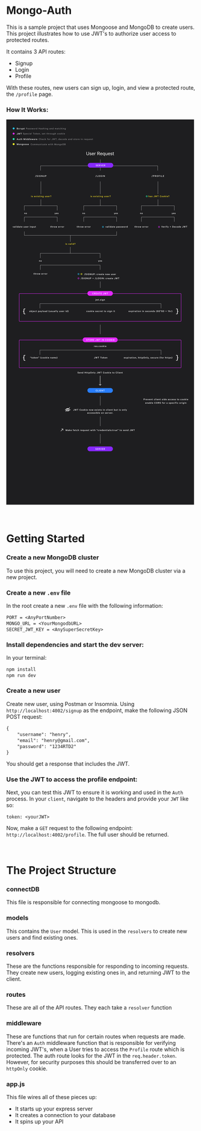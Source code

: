 # Mongo-Auth

This is a sample project that uses Mongoose and MongoDB to create users. This project illustrates how to use JWT's to authorize user access to protected routes.

It contains 3 API routes:

- Signup
- Login
- Profile

With these routes, new users can sign up, login, and view a protected route, the `/profile` page.

### How It Works:

![User Authentication Flow](./README-imgs/User-Auth-Flow.jpg)

<br/>

# Getting Started

### Create a new MongoDB cluster

To use this project, you will need to create a new MongoDB cluster via a new project.

### Create a new `.env` file

In the root create a new `.env` file with the following information:

```
PORT = <AnyPortNumber>
MONGO_URL = <YourMongodbURL>
SECRET_JWT_KEY = <AnySuperSecretKey>
```

### Install dependencies and start the dev server:

In your terminal:

```
npm install
npm run dev
```

### Create a new user

Create new user, using Postman or Insomnia. Using `http://localhost:4002/signup` as the endpoint, make the following JSON POST request:

```
{
	"username": "henry",
	"email": "henry@gmail.com",
	"password": "1234RTD2"
}
```

You should get a response that includes the JWT.

### Use the JWT to access the profile endpoint:

Next, you can test this JWT to ensure it is working and used in the `Auth` process. In your `client`, navigate to the headers and provide your `JWT` like so:

```
token: <yourJWT>
```

Now, make a `GET` request to the following endpoint: `http://localhost:4002/profile`. The full user should be returned.

<br/>

# The Project Structure

### connectDB

This file is responsible for connecting mongoose to mongodb.

### models

This contains the `User` model. This is used in the `resolvers` to create new users and find existing ones.

### resolvers

These are the functions responsible for responding to incoming requests. They create new users, logging existing ones in, and returning JWT to the client.

### routes

These are all of the API routes. They each take a `resolver` function

### middleware

These are functions that run for certain routes when requests are made. There's an `Auth` middleware function that is responsible for verifying incoming JWT's, when a User tries to access the `Profile` route which is protected. The auth route looks for the JWT in the `req.header.token`. However, for security purposes this should be transferred over to an `httpOnly` cookie.

### app.js

This file wires all of these pieces up:

- It starts up your express server
- It creates a connection to your database
- It spins up your API
